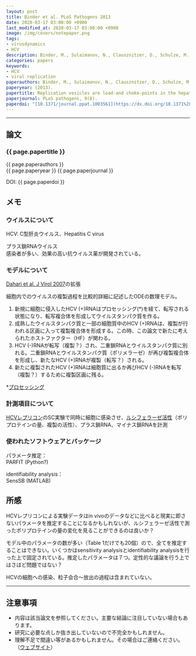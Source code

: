 ```yaml
---
layout: post
title: Binder et al. PLoS Pathogens 2013
date: 2020-03-17 03:00:00 +0900
last_modified_at: 2020-03-17 03:00:00 +0900
image: /img/covers/notepaper.png
tags:
- virusdynamics
- HCV
description: Binder, M., Sulaimanov, N., Clausznitzer, D., Schulze, M., Hüber, C. M., Lenz, S. M., ... & Kaderali, L. (2013). Replication vesicles are load-and choke-points in the hepatitis C virus lifecycle. PLoS pathogens, 9(8).
categories: papers
keywords:
- HCV
- viral replication
paperauthors: Binder, M., Sulaimanov, N., Clausznitzer, D., Schulze, M., Hüber, C. M., Lenz, S. M., ... & Kaderali, L.
paperyear: (2013).
papertitle: Replication vesicles are load-and choke-points in the hepatitis C virus lifecycle.
paperjournal: PLoS pathogens, 9(8).
paperdoi: "[10.1371/journal.ppat.1003561](https://dx.doi.org/10.1371%2Fjournal.ppat.1003561)"
---
```


---

## 論文

### {{ page.papertitle }}  
{{ page.paperauthors }}  
{{ page.paperyear }} {{ page.paperjournal }}

DOI: {{ page.paperdoi }}

## メモ

### ウイルスについて

HCV: C型肝炎ウイルス、Hepatitis C virus

プラス鎖RNAウイルス  
感染者が多い、効果の高い抗ウイルス薬が開発されている。

### モデルについて

[Dahari et al. J Virol 2007](https://doi.org/10.1128/JVI.01304-06)の拡張

細胞内でのウイルスの複製過程を比較的詳細に記述したODEの数理モデル。

1. 新規に細胞に侵入したHCV (+)RNAはプロセッシング(\*)を経て、転写される状態になり、転写複合体を形成してウイルスタンパク質を作る。
2. 成熟したウイルスタンパク質と一部の細胞質中のHCV (+)RNAは、複製が行われる区画に入って複製複合体を形成する。この時、この論文で新たに考えられたホストファクター（HF）が関わる。
3. HCV (-)RNAが転写（複製？）され、二重鎖RNAとウイルスタンパク質に別れる。二重鎖RNAとウイルスタンパク質（ポリメラーゼ）が再び複製複合体を形成し、新たなHCV (+)RNAが複製（転写？）される。
1. 新たに複製されたHCV (+)RNAは細胞質に出るか再びHCV (-)RNAを転写（複製？）するために複製区画に残る。

\*[プロセッシング](https://photosyn.jp/pwiki/index.php?%E3%83%97%E3%83%AD%E3%82%BB%E3%82%B7%E3%83%B3%E3%82%B0)

### 計測項目について

[HCVレプリコン](http://jsv.umin.jp/journal/v55-2pdf/virus55-2_287-296.pdf)のSC実験で同時に細胞に感染させ、[ルシフェラーゼ活性](http://jsv.umin.jp/journal/v58-2pdf/virus58-2_191-198.pdf)（ポリプロテインの量、複製の活性）、プラス鎖RNA、マイナス鎖RNAを計測

### 使われたソフトウェアとパッケージ

パラメータ推定：  
PARFIT (Python?)

identifiability analysis：  
SensSB (MATLAB)

## 所感

HCVレプリコンによる実験データはin vivoのデータなどに比べると現実に即さないパラメータを推定することになるかもしれないが、ルシフェラーゼ活性で測ったポリプロテインの量の変化を見ることができるのは良いか？

モデル中のパラメータの数が多い（Table 1だけでも20個）ので、全てを推定することはできない。いくつかはsensitivity analysisとidentifiability analysisを行った上で固定されている。推定したパラメータは７つ。定性的な議論を行う上ではさほど問題ではない？

HCVの細胞への感染、粒子会合〜放出の過程は含まれていない。

---

## 注意事項

- 内容は該当論文を参照してください。主要な結論に注目していない場合もあります。
- 研究に必要な点しか抜き出していないので不完全かもしれません。
- 理解不足で間違い等があるかもしれません。その場合はご連絡ください。（[ウェブサイト](https://shoyaiwanami.com)）
